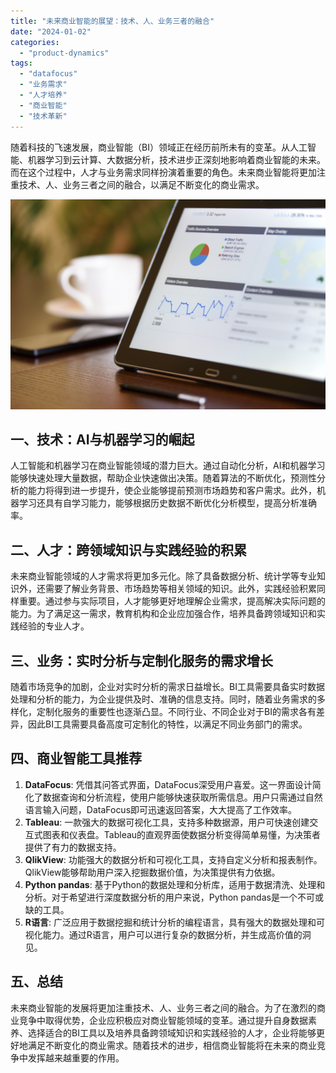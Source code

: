 ```yaml
---
title: "未来商业智能的展望：技术、人、业务三者的融合"
date: "2024-01-02"
categories: 
  - "product-dynamics"
tags: 
  - "datafocus"
  - "业务需求"
  - "人才培养"
  - "商业智能"
  - "技术革新"
---
```


随着科技的飞速发展，商业智能（BI）领域正在经历前所未有的变革。从人工智能、机器学习到云计算、大数据分析，技术进步正深刻地影响着商业智能的未来。而在这个过程中，人才与业务需求同样扮演着重要的角色。未来商业智能将更加注重技术、人、业务三者之间的融合，以满足不断变化的商业需求。

![image.png](images/1654755060-image-png.png)

## **一、技术：AI与机器学习的崛起**

人工智能和机器学习在商业智能领域的潜力巨大。通过自动化分析，AI和机器学习能够快速处理大量数据，帮助企业快速做出决策。随着算法的不断优化，预测性分析的能力将得到进一步提升，使企业能够提前预测市场趋势和客户需求。此外，机器学习还具有自学习能力，能够根据历史数据不断优化分析模型，提高分析准确率。

## **二、人才：跨领域知识与实践经验的积累**

未来商业智能领域的人才需求将更加多元化。除了具备数据分析、统计学等专业知识外，还需要了解业务背景、市场趋势等相关领域的知识。此外，实践经验积累同样重要。通过参与实际项目，人才能够更好地理解企业需求，提高解决实际问题的能力。为了满足这一需求，教育机构和企业应加强合作，培养具备跨领域知识和实践经验的专业人才。

## **三、业务：实时分析与定制化服务的需求增长**

随着市场竞争的加剧，企业对实时分析的需求日益增长。BI工具需要具备实时数据处理和分析的能力，为企业提供及时、准确的信息支持。同时，随着业务需求的多样化，定制化服务的重要性也逐渐凸显。不同行业、不同企业对于BI的需求各有差异，因此BI工具需要具备高度可定制化的特性，以满足不同业务部门的需求。

## **四、商业智能工具推荐**

1. **DataFocus**: 凭借其问答式界面，DataFocus深受用户喜爱。这一界面设计简化了数据查询和分析流程，使用户能够快速获取所需信息。用户只需通过自然语言输入问题，DataFocus即可迅速返回答案，大大提高了工作效率。
2. **Tableau**: 一款强大的数据可视化工具，支持多种数据源，用户可快速创建交互式图表和仪表盘。Tableau的直观界面使数据分析变得简单易懂，为决策者提供了有力的数据支持。
3. **QlikView**: 功能强大的数据分析和可视化工具，支持自定义分析和报表制作。QlikView能够帮助用户深入挖掘数据价值，为决策提供有力依据。
4. **Python pandas**: 基于Python的数据处理和分析库，适用于数据清洗、处理和分析。对于希望进行深度数据分析的用户来说，Python pandas是一个不可或缺的工具。
5. **R语言**: 广泛应用于数据挖掘和统计分析的编程语言，具有强大的数据处理和可视化能力。通过R语言，用户可以进行复杂的数据分析，并生成高价值的洞见。

## **五、总结**

未来商业智能的发展将更加注重技术、人、业务三者之间的融合。为了在激烈的商业竞争中取得优势，企业应积极应对商业智能领域的变革。通过提升自身数据素养、选择适合的BI工具以及培养具备跨领域知识和实践经验的人才，企业将能够更好地满足不断变化的商业需求。随着技术的进步，相信商业智能将在未来的商业竞争中发挥越来越重要的作用。
